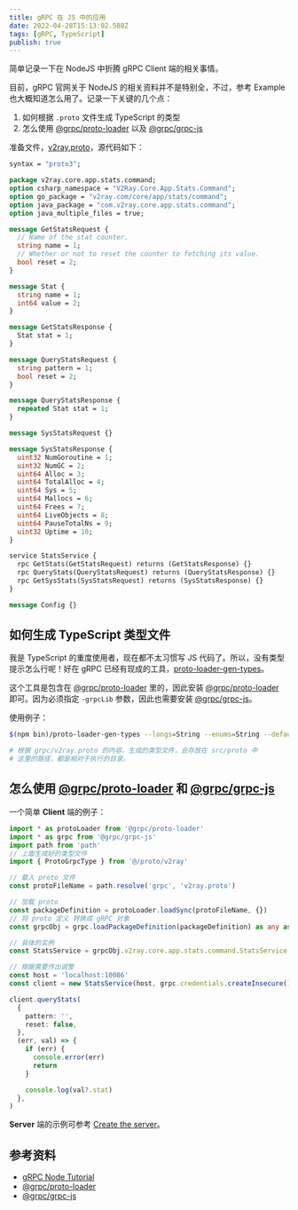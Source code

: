 ```yaml
---
title: gRPC 在 JS 中的应用
date: 2022-04-28T15:13:02.588Z
tags: [gRPC, TypeScript]
publish: true
---
```


简单记录一下在 NodeJS 中折腾 gRPC Client 端的相关事情。

<!-- more -->

目前，gRPC 官网关于 NodeJS 的相关资料并不是特别全，不过，参考 Example 也大概知道怎么用了。记录一下关键的几个点：

1. 如何根据 `.proto` 文件生成 TypeScript 的类型
2. 怎么使用 [@grpc/proto-loader] 以及 [@grpc/grpc-js]

准备文件，[v2ray.proto](https://github.com/v2fly/v2ray-core/blob/master/app/stats/command/command.proto)，源代码如下：

```proto
syntax = "proto3";

package v2ray.core.app.stats.command;
option csharp_namespace = "V2Ray.Core.App.Stats.Command";
option go_package = "v2ray.com/core/app/stats/command";
option java_package = "com.v2ray.core.app.stats.command";
option java_multiple_files = true;

message GetStatsRequest {
  // Name of the stat counter.
  string name = 1;
  // Whether or not to reset the counter to fetching its value.
  bool reset = 2;
}

message Stat {
  string name = 1;
  int64 value = 2;
}

message GetStatsResponse {
  Stat stat = 1;
}

message QueryStatsRequest {
  string pattern = 1;
  bool reset = 2;
}

message QueryStatsResponse {
  repeated Stat stat = 1;
}

message SysStatsRequest {}

message SysStatsResponse {
  uint32 NumGoroutine = 1;
  uint32 NumGC = 2;
  uint64 Alloc = 3;
  uint64 TotalAlloc = 4;
  uint64 Sys = 5;
  uint64 Mallocs = 6;
  uint64 Frees = 7;
  uint64 LiveObjects = 8;
  uint64 PauseTotalNs = 9;
  uint32 Uptime = 10;
}

service StatsService {
  rpc GetStats(GetStatsRequest) returns (GetStatsResponse) {}
  rpc QueryStats(QueryStatsRequest) returns (QueryStatsResponse) {}
  rpc GetSysStats(SysStatsRequest) returns (SysStatsResponse) {}
}

message Config {}
```

## 如何生成 TypeScript 类型文件

我是 TypeScript 的重度使用者，现在都不太习惯写 JS 代码了。所以，没有类型提示怎么行呢！好在 gRPC 已经有现成的工具，[proto-loader-gen-types]。

这个工具是包含在 [@grpc/proto-loader] 里的，因此安装 [@grpc/proto-loader] 即可。因为必须指定 `-grpcLib` 参数，因此也需要安装 [@grpc/grpc-js]。

使用例子：

```sh
$(npm bin)/proto-loader-gen-types --longs=String --enums=String --defaults --oneofs --grpcLib=@grpc/grpc-js --outDir=src/proto/ grpc/v2ray.proto

# 根据 grpc/v2ray.proto 的内容，生成的类型文件，会存放在 src/proto 中
# 这里的路径，都是相对于执行的目录。
```

## 怎么使用 [@grpc/proto-loader] 和 [@grpc/grpc-js]

一个简单 **Client** 端的例子：

```ts
import * as protoLoader from '@grpc/proto-loader'
import * as grpc from '@grpc/grpc-js'
import path from 'path'
// 上面生成好的类型文件
import { ProtoGrpcType } from '@/proto/v2ray'

// 载入 proto 文件
const protoFileName = path.resolve('grpc', 'v2ray.proto')

// 加载 proto
const packageDefinition = protoLoader.loadSync(protoFileName, {})
// 将 proto 定义 转换成 gRPC 对象
const grpcObj = grpc.loadPackageDefinition(packageDefinition) as any as ProtoGrpcType

// 具体的实例
const StatsService = grpcObj.v2ray.core.app.stats.command.StatsService

// 根据需要作出调整
const host = 'localhost:10086'
const client = new StatsService(host, grpc.credentials.createInsecure())

client.queryStats(
  {
    pattern: '',
    reset: false,
  },
  (err, val) => {
    if (err) {
      console.error(err)
      return
    }

    console.log(val?.stat)
  },
)
```

**Server** 端的示例可参考 [Create the server](https://grpc.io/docs/languages/node/basics/#server)。

## 参考资料

- [gRPC Node Tutorial][grpc-node-tutorial]
- [@grpc/proto-loader]
- [@grpc/grpc-js]

[grpc-node-tutorial]: https://grpc.io/docs/languages/node/basics/
[@grpc/proto-loader]: https://github.com/grpc/grpc-node/tree/master/packages/proto-loader
[@grpc/grpc-js]: https://github.com/grpc/grpc-node/tree/master/packages/grpc-js
[proto-loader-gen-types]: https://github.com/grpc/grpc-node/tree/master/packages/proto-loader#generating-typescript-types
